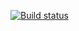 [![Build status](https://ci.appveyor.com/api/projects/status/8l8rlyf4t5ntxg86?svg=true)](https://ci.appveyor.com/project/Dima280489/autotestdz2)
